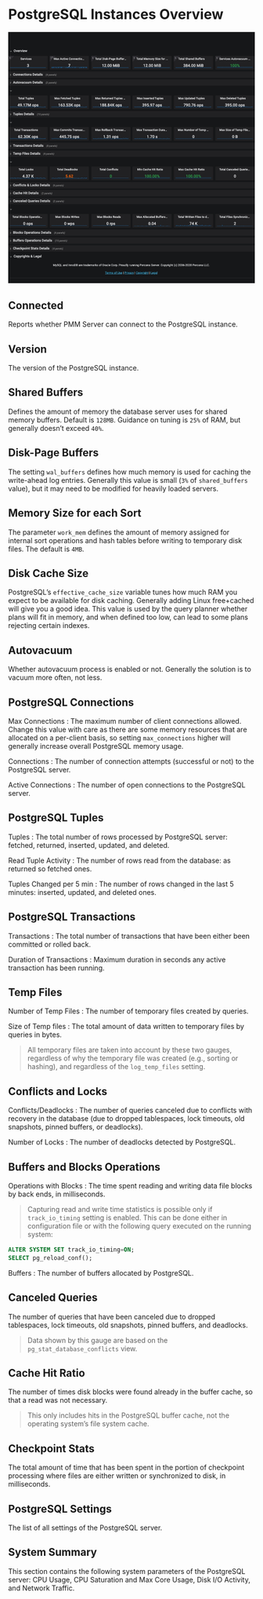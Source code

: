 # PostgreSQL Instances Overview

![image](../../_images/PMM_PostgreSQL_Instances_Overview_full.jpg)

## Connected

Reports whether PMM Server can connect to the PostgreSQL instance.

## Version

The version of the PostgreSQL instance.

## Shared Buffers

Defines the amount of memory the database server uses for shared memory buffers. Default is `128MB`. Guidance on tuning is `25%` of RAM, but generally doesn’t exceed `40%`.

## Disk-Page Buffers

The setting `wal_buffers` defines how much memory is used for caching the write-ahead log entries. Generally this value is small (`3%` of `shared_buffers` value), but it may need to be modified for heavily loaded servers.

## Memory Size for each Sort

The parameter `work_mem` defines the amount of memory assigned for internal sort operations and hash tables before writing to temporary disk files. The default is `4MB`.

## Disk Cache Size

PostgreSQL’s `effective_cache_size` variable tunes how much RAM you expect to be available for disk caching. Generally adding Linux free+cached will give you a good idea. This value is used by the query planner whether plans will fit in memory, and when defined too low, can lead to some plans rejecting certain indexes.

## Autovacuum

Whether autovacuum process is enabled or not. Generally the solution is to vacuum more often, not less.

## PostgreSQL Connections

Max Connections
:   The maximum number of client connections allowed. Change this value with care as there are some memory resources that are allocated on a per-client basis, so setting `max_connections` higher will generally increase overall PostgreSQL memory usage.

Connections
:   The number of connection attempts (successful or not) to the PostgreSQL server.

Active Connections
:   The number of open connections to the PostgreSQL server.

## PostgreSQL Tuples

Tuples
:   The total number of rows processed by PostgreSQL server: fetched, returned, inserted, updated, and deleted.

Read Tuple Activity
:   The number of rows read from the database: as returned so fetched ones.

Tuples Changed per 5 min
:   The number of rows changed in the last 5 minutes: inserted, updated, and deleted ones.

## PostgreSQL Transactions

Transactions
:   The total number of transactions that have been either been committed or rolled back.

Duration of Transactions
:   Maximum duration in seconds any active transaction has been running.

## Temp Files

Number of Temp Files
:   The number of temporary files created by queries.

Size of Temp files
:   The total amount of data written to temporary files by queries in bytes.

> All temporary files are taken into account by these two gauges, regardless of why the temporary file was created (e.g., sorting or hashing), and regardless of the `log_temp_files` setting.

## Conflicts and Locks

Conflicts/Deadlocks
:   The number of queries canceled due to conflicts with recovery in the database (due to dropped tablespaces, lock timeouts, old snapshots, pinned buffers, or deadlocks).

Number of Locks
:   The number of deadlocks detected by PostgreSQL.

## Buffers and Blocks Operations

Operations with Blocks
:   The time spent reading and writing data file blocks by back ends, in milliseconds.

> Capturing read and write time statistics is possible only if `track_io_timing` setting is enabled. This can be done either in configuration file or with the following query executed on the running system:

```sql
ALTER SYSTEM SET track_io_timing=ON;
SELECT pg_reload_conf();
```

Buffers
:   The number of buffers allocated by PostgreSQL.

## Canceled Queries

The number of queries that have been canceled due to dropped tablespaces, lock timeouts, old snapshots, pinned buffers, and deadlocks.

> Data shown by this gauge are based on the `pg_stat_database_conflicts` view.

## Cache Hit Ratio

The number of times disk blocks were found already in the buffer cache, so that a read was not necessary.

> This only includes hits in the PostgreSQL buffer cache, not the operating system’s file system cache.

## Checkpoint Stats

The total amount of time that has been spent in the portion of checkpoint processing where files are either written or synchronized to disk, in milliseconds.

## PostgreSQL Settings

The list of all settings of the PostgreSQL server.

## System Summary

This section contains the following system parameters of the PostgreSQL server: CPU Usage, CPU Saturation and Max Core Usage, Disk I/O Activity, and Network Traffic.
